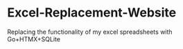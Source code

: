 # Excel-Replacement-Website
Replacing the functionality of my excel spreadsheets with Go+HTMX+SQLite
